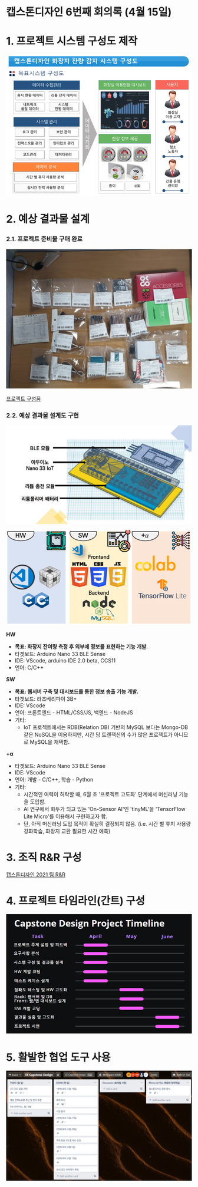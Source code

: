 # 캡스톤디자인 6번째 회의록 (4월 15일)

# 1. 프로젝트 시스템 구성도 제작

![image1](./csv/6th_meeting/Untitled.png)

# 2. 예상 결과물 설계

### 2.1. 프로젝트 준비물 구매 완료

![image2](./csv/6th_meeting/Untitled1.png)

[프로젝트 구성품](https://www.notion.so/0ff9539ef8cc4e14ae47daaa5d8851c6)

### 2.2. 예상 결과물 설계도 구현

![image3](./csv/6th_meeting/Untitled2.png)

![imgae4](./csv/6th_meeting/Untitled3.png)

**HW**

- **목표: 화장지 잔여량 측정 후 외부에 정보를 표현하는 기능 개발.**
- 타겟보드: Arduino Nano 33 BLE Sense
- IDE: VScode, arduino IDE 2.0 beta, CCS11
- 언어: C/C++

**SW** 

- **목표: 웹서버 구축 및 대시보드를 통한 정보 송출 기능 개발.**
- 타겟보드: 라즈베리파이 3B+
- IDE: VScode
- 언어: 프론트엔드 - HTML/CSS/JS, 백엔드 - NodeJS
- 기타:
    - IoT 프로젝트에서는 RDB(Relation DB) 기반의 MySQL 보다는 Mongo-DB 같은 NoSQL을 이용하지만, 시간 당 트랜잭션의 수가 많은 프로젝트가 아니므로 MySQL을 채택함.

**+α**

- 타겟보드: Arduino Nano 33 BLE Sense
- IDE: VScode
- 언어: 개발 - C/C++, 학습 - Python
- 기타:
    - 시간적인 여력이 허락할 때, 6월 초 '프로젝트 고도화' 단계에서 머신러닝 기능을 도입함.
    - AI 연구에서 화두가 되고 있는 'On-Sensor AI'인 'tinyML'을 'TensorFlow Lite Micro'를 이용해서 구현하고자 함.
    - 단, 아직 머신러닝 도입 목적이 확실히 결정되지 않음.
    (i.e. 시간 별 휴지 사용량 강화학습, 화장지 교환 필요한 시간 예측)

# 3. 조직 R&R 구성

[캡스톤디자인 2021 팀 R&R](https://www.notion.so/26fa961853be4d258fac8b614b681350)

# 4. 프로젝트 타임라인(간트) 구성

![image5](./csv/6th_meeting/Untitled4.png)

# 5. 활발한 협업 도구 사용

![image6](./csv/6th_meeting/Untitled5.png)
